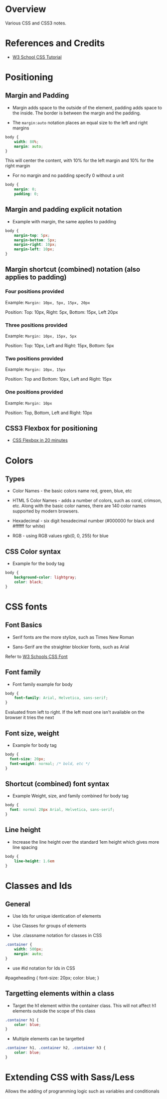 # Overview

Various CSS and CSS3 notes.

# References and Credits

* [W3 School CSS Tutorial](https://www.w3schools.com/css/default.asp)

# Positioning

## Margin and Padding

* Margin adds space to the outside of the element, padding adds space to the inside. The border is between the margin and the padding.

* The `margin:auto` notation places an equal size to the left and right margins

```css
body {
    width: 80%;
    margin: auto;
}
```
This will center the content, with 10% for the left margin and 10% for the right margin

* For no margin and no padding specify 0 without a unit

```css
body {
    margin: 0;
    padding: 0;
```

## Margin and padding explicit notation

* Example with margin, the same applies to padding

```css
body {
    margin-top: 5px;
    margin-bottom: 5px;
    margin-right: 10px;
    margin-left: 10px;
}
```

## Margin shortcut (combined) notation (also applies to padding)

### Four positions provided

Example: `Margin: 10px, 5px, 15px, 20px`

Position: Top: 10px, Right: 5px, Bottom: 15px, Left 20px

### Three positions provided

Example: `Margin: 10px, 15px, 5px`

Position: Top: 10px, Left and Right: 15px, Bottom: 5px

### Two positions provided

Example: `Margin: 10px, 15px`

Position: Top and Bottom: 10px, Left and Right: 15px

### One positions provided

Example: `Margin: 10px`

Position: Top, Bottom, Left and Right: 10px

## CSS3 Flexbox for positioning

* [CSS Flexbox in 20 minutes](https://www.youtube.com/watch?v=JJSoEo8JSnc)

# Colors

## Types

* Color Names - the basic colors name red, green, blue, etc

* HTML 5 Color Names - adds a number of colors, such as coral, crimson, etc.  Along with the basic color names, there are 140 color names supported by modern browsers.

* Hexadecimal - six digit hexadecimal number (#000000 for black and #ffffff for white)

* RGB - using RGB values rgb(0, 0, 255) for blue

## CSS Color syntax

* Example for the body tag

```css
body {
    background-color: lightgray;
    color: black;
}
```

# CSS fonts

## Font Basics

* Serif fonts are the more stylize, such as Times New Roman

* Sans-Serif are the straighter blockier fonts, such as Arial

Refer to [W3 Schools CSS Font](https://www.w3schools.com/css/css_font.asp)

## Font family

* Font family example for body

```css
body {
    font-family: Arial, Helvetica, sans-serif;
}
```
Evaluated from left to right.  If the left most one isn't available on the browser it tries the next

## Font size, weight

* Example for body tag

```css
body {
  font-size: 20px;
  font-weight: normal; /* bold, etc */
}
```

## Shortcut (combined) font syntax

* Example Weight, size, and family combined for body tag

```css
body {
  font: normal 20px Arial, Helvetica, sans-serif;
}
```

## Line height

* Increase the line height over the standard 1em height which gives more line spacing

```css
body {
    line-height: 1.6em
}
```

# Classes and Ids

## General

* Use Ids for unique identication of elements

* Use Classes for groups of elements

* Use .classname notation for classes in CSS

```css
.container {
    width: 500px;
    margin: auto;
}
```

* use #id notation for Ids in CSS

#pageheading {
    font-size: 20px;
    color: blue;
}

## Targetting elements within a class

* Target the h1 element within the container class.  This will not affect h1 elements outside the scope of this class

```css
.container h1 {
    color: blue;
}
```

* Multiple elements can be targetted

```css
.container h1, .container h2, .container h3 {
    color: blue;
}
```

# Extending CSS with Sass/Less

Allows the adding of programming logic such as variables and conditionals
